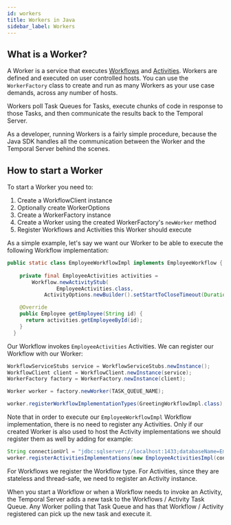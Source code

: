 ```yaml
---
id: workers
title: Workers in Java
sidebar_label: Workers
---
```


## What is a Worker?

A Worker is a service that executes [Workflows](/docs/java/workflows) and [Activities](/docs/java/activities).
Workers are defined and executed on user controlled hosts.
You can use the `WorkerFactory` class to create and run as many Workers as your use case demands, across any number of hosts.

Workers poll Task Queues for Tasks, execute chunks of code in response to those Tasks, and then communicate the results back to the Temporal Server.

As a developer, running Workers is a fairly simple procedure, 
because the Java SDK handles all the communication between the Worker and the Temporal Server behind the scenes.

## How to start a Worker

To start a Worker you need to: 

1. Create a WorkflowClient instance
2. Optionally create WorkerOptions
3. Create a WorkerFactory instance
4. Create a Worker using the created WorkerFactory's `newWorker` method
5. Register Workflows and Activities this Worker should execute

As a simple example, let's say we want our Worker to be able to execute the following Workflow implementation:

```java
public static class EmployeeWorkflowImpl implements EmployeeWorkflow {
    
    private final EmployeeActivities activities =
        Workflow.newActivityStub(
                EmployeeActivities.class,
            ActivityOptions.newBuilder().setStartToCloseTimeout(Duration.ofSeconds(2)).build());

    @Override
    public Employee getEmployee(String id) {
      return activities.getEmployeeById(id);
    }
  }
```

Our Workflow invokes `EmployeeActivities` Activities. We can register our Workflow with our Worker:

```java
WorkflowServiceStubs service = WorkflowServiceStubs.newInstance();
WorkflowClient client = WorkflowClient.newInstance(service);
WorkerFactory factory = WorkerFactory.newInstance(client);

Worker worker = factory.newWorker(TASK_QUEUE_NAME);

worker.registerWorkflowImplementationTypes(GreetingWorkflowImpl.class);
```

Note that in order to execute our `EmployeeWorkflowImpl` Workflow implementation, there is no need to register any Activities.
Only if our created Worker is also used to host the Activity implementations we should register them as well by adding for example:

```java
String connectionUrl = "jdbc:sqlserver://localhost:1433;databaseName=EmployeesDb;user=user;password=pass";
worker.registerActivitiesImplementations(new EmployeeActivitiesImpl(connectionUrl));
```

For Workflows we register the Workflow type.
For Activities, since they are stateless and thread-safe, we need
to register an Activity instance.

When you start a Workflow or when a Workflow needs to invoke an Activity, the Temporal Server adds
a new task to the Workflows / Activity Task Queue. Any Worker polling that Task Queue and has that Workflow / Activity 
registered can pick up the new task and execute it.
